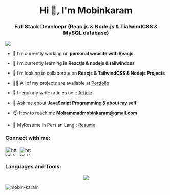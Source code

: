 <h1 align="center">Hi 👋, I'm Mobinkaram</h1>
<h3 align="center">Full Stack Develoepr (Reac.js & Node.js & TialwindCSS & MySQL database)</h3>

<a href="https://www.buymeacoffee.com/mohammadmk"><img src="https://img.buymeacoffee.com/button-api/?text=Buy me a coffee&emoji=&slug=mohammadmk&button_colour=5F7FFF&font_colour=ffffff&font_family=Lato&outline_colour=000000&coffee_colour=FFDD00" /></a>

- 🔭 I’m currently working on **personal website with Reacjs**

- 🌱 I’m currently learning **in Reactjs & nodejs & tailwindcss**

- 👯 I’m looking to collaborate on **Reacjs & TailwindCSS & Nodejs Projects**

- 👨‍💻 All of my projects are available at [Portfolio](https://mobinkaram.ir/portfolio)

- 📝 I regularly write articles on :: [Article](https://mobinkaram.ir/article)

- 💬 Ask me about **JavaScript Programming & about my self**

- 📫 How to reach me **Mohammadmobinkaram@gmail.com**

- 📄 MyResume in Persian Lang : [Resume](https://mobinkaram.ir/download/mobinkaram-resume.pdf)

<h3 align="left">Connect with me:</h3>
<p align="left">
<a href="https://linkedin.com/in/mobin-karam-a54114242" target="_blank"><img align="center" src="https://raw.githubusercontent.com/rahuldkjain/github-profile-readme-generator/master/src/images/icons/Social/linked-in-alt.svg" alt="https://www.linkedin.com/in/mobin-karam-a54114242" height="30" width="40" /></a>
<a href="https://instagram.com/mobin__karam" target="_blank"><img align="center" src="https://raw.githubusercontent.com/rahuldkjain/github-profile-readme-generator/master/src/images/icons/Social/instagram.svg" alt="https://www.instagram.com/mobin__karam" height="30" width="40" /></a>
</p>

<h3 align="left">Languages and Tools:</h3>
<p align="center">
  <a href="">
    <img src="https://skillicons.dev/icons?i=git,github,html,css,javascript,ts,tailwind,redux,react,nodejs,nextjs,mysql,epress,vscode,vite" />
  </a>
</p>


<p><img align="center" src="https://github-readme-streak-stats.herokuapp.com/?user=mobin-karam&" alt="mobin-karam" /></p>


<!---
Mobin-Karam/Mobin-Karam is a ✨ special ✨ repository because its `README.md` (this file) appears on your GitHub profile.
You can click the Preview link to take a look at your changes.
--->
